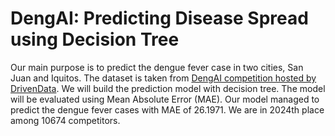 # DengAI: Predicting Disease Spread using Decision Tree

Our main purpose is to predict the dengue fever case in two cities, San Juan and Iquitos. The dataset is taken from [DengAI competition hosted by DrivenData](https://www.drivendata.org/competitions/44/dengai-predicting-disease-spread/). We will build the prediction model with decision tree. The model will be evaluated using Mean Absolute Error (MAE).
Our model managed to predict the dengue fever cases with MAE of 26.1971. We are in 2024th place among 10674 competitors. 

